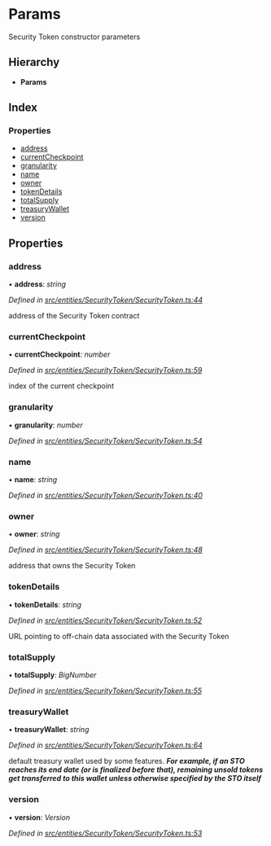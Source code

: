 # Params

Security Token constructor parameters

## Hierarchy

* **Params**

## Index

### Properties

* [address]()
* [currentCheckpoint]()
* [granularity]()
* [name]()
* [owner]()
* [tokenDetails]()
* [totalSupply]()
* [treasuryWallet]()
* [version]()

## Properties

### address

• **address**: _string_

_Defined in_ [_src/entities/SecurityToken/SecurityToken.ts:44_](https://github.com/PolymathNetwork/polymath-sdk/blob/550676f/src/entities/SecurityToken/SecurityToken.ts#L44)

address of the Security Token contract

### currentCheckpoint

• **currentCheckpoint**: _number_

_Defined in_ [_src/entities/SecurityToken/SecurityToken.ts:59_](https://github.com/PolymathNetwork/polymath-sdk/blob/550676f/src/entities/SecurityToken/SecurityToken.ts#L59)

index of the current checkpoint

### granularity

• **granularity**: _number_

_Defined in_ [_src/entities/SecurityToken/SecurityToken.ts:54_](https://github.com/PolymathNetwork/polymath-sdk/blob/550676f/src/entities/SecurityToken/SecurityToken.ts#L54)

### name

• **name**: _string_

_Defined in_ [_src/entities/SecurityToken/SecurityToken.ts:40_](https://github.com/PolymathNetwork/polymath-sdk/blob/550676f/src/entities/SecurityToken/SecurityToken.ts#L40)

### owner

• **owner**: _string_

_Defined in_ [_src/entities/SecurityToken/SecurityToken.ts:48_](https://github.com/PolymathNetwork/polymath-sdk/blob/550676f/src/entities/SecurityToken/SecurityToken.ts#L48)

address that owns the Security Token

### tokenDetails

• **tokenDetails**: _string_

_Defined in_ [_src/entities/SecurityToken/SecurityToken.ts:52_](https://github.com/PolymathNetwork/polymath-sdk/blob/550676f/src/entities/SecurityToken/SecurityToken.ts#L52)

URL pointing to off-chain data associated with the Security Token

### totalSupply

• **totalSupply**: _BigNumber_

_Defined in_ [_src/entities/SecurityToken/SecurityToken.ts:55_](https://github.com/PolymathNetwork/polymath-sdk/blob/550676f/src/entities/SecurityToken/SecurityToken.ts#L55)

### treasuryWallet

• **treasuryWallet**: _string_

_Defined in_ [_src/entities/SecurityToken/SecurityToken.ts:64_](https://github.com/PolymathNetwork/polymath-sdk/blob/550676f/src/entities/SecurityToken/SecurityToken.ts#L64)

default treasury wallet used by some features. _**For example, if an STO reaches its end date \(or is finalized before that\), remaining unsold tokens get transferred to this wallet unless otherwise specified by the STO itself**_

### version

• **version**: _Version_

_Defined in_ [_src/entities/SecurityToken/SecurityToken.ts:53_](https://github.com/PolymathNetwork/polymath-sdk/blob/550676f/src/entities/SecurityToken/SecurityToken.ts#L53)

